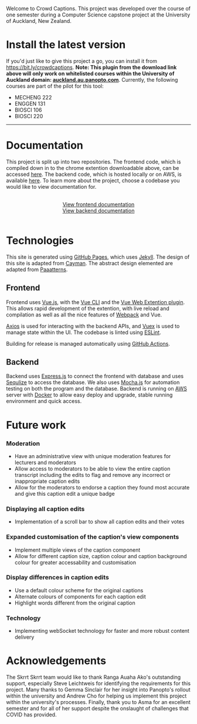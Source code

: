 Welcome to Crowd Captions. This project was developed over the course of one semester during a Computer Science capstone project at the University of Auckland, New Zealand.

# Install the latest version

If you'd just like to give this project a go, you can install it from https://bit.ly/crowdcaptions. **Note: This plugin from the download link above will only work on whitelisted courses within the University of Auckland domain: [auckland.au.panopto.com](https://auckland.au.panopto.com/)**. Currently, the following courses are part of the pilot for this tool:

- MECHENG 222
- ENGGEN 131
- BIOSCI 106
- BIOSCI 220

---

# Documentation

This project is split up into two repositories. The frontend code, which is compiled down in to the chrome extention downloadable above, can be accessed [here](https://github.com/Ranga-Auaha-Ako/crowd-captions). The backend code, which is hosted locally or on AWS, is available [here](https://github.com/Ranga-Auaha-Ako/crowd-captions-backend). To learn more about the project, choose a codebase you would like to view documentation for.

<br/>

<div style="text-align: center;">
<a href="frontend/" class="btn btn-dark">View frontend documentation</a>
<br/>
<a href="backend/" class="btn btn-dark">View backend documentation</a>
</div>

<br/>

# Technologies

This site is generated using [GitHub Pages](https://pages.github.com/), which uses [Jekyll](https://jekyllrb.com/). The design of this site is adapted from [Cayman](https://github.com/pages-themes/cayman). The abstract design elemented are adapted from [Paaatterns](https://products.ls.graphics/paaatterns/).

## Frontend

Frontend uses [Vue.js](https://vuejs.org/), with the [Vue CLI](https://cli.vuejs.org/) and the [Vue Web Extention plugin](https://vue-web-extension.netlify.app/). This allows rapid development of the extention, with live reload and compilation as well as all the nice features of [Webpack](https://webpack.js.org/) and Vue.

[Axios](https://axios-http.com/) is used for interacting with the backend APIs, and [Vuex](https://vuex.vuejs.org/) is used to manage state within the UI. The codebase is linted using [ESLint](https://eslint.org/).

Building for release is managed automatically using [GitHub Actions](https://github.com/features/actions).

## Backend

Backend uses [Express.js](http://expressjs.com) to connect the frontend with database and uses [Sequlize](https://sequelize.org) to access the database.
We also uses [Mocha.js](https://mochajs.org) for automation testing on both the program and the database.
Backend is running on [AWS](https://aws.amazon.com) server with [Docker](https://www.docker.com) to allow easy deploy and upgrade, stable running environment and quick access.

# Future work

### Moderation

- Have an administrative view with unique moderation features for lecturers and moderators
- Allow access to moderators to be able to view the entire caption transcript including the edits to flag and remove any incorrect or inappropriate caption edits
- Allow for the moderators to endorse a caption they found most accurate and give this caption edit a unique badge

### Displaying all caption edits

- Implementation of a scroll bar to show all caption edits and their votes

### Expanded customisation of the caption's view components

- Implement multiple views of the caption component
- Allow for different caption size, caption colour and caption background colour for greater accessability and customisation

### Display differences in caption edits

- Use a default colour scheme for the original captions
- Alternate colours of components for each caption edit
- Highlight words different from the original caption

### Technology

- Implementing webSocket technology for faster and more robust content delivery

# Acknowledgements

The Skrrt Skrrt team would like to thank Ranga Auaha Ako's outstanding support, especially Steve Leichtweis for identifying the requirements for this project. Many thanks to Gemma Sinclair for her insight into Panopto's rollout within the university and Andrew Cho for helping us implement this project within the university's processes. Finally, thank you to Asma for an excellent semester and for all of her support despite the onslaught of challenges that COVID has provided.

<!--
## Welcome to GitHub Pages

You can use the [editor on GitHub](https://github.com/uoa-compsci399-s2-2021/crowd-captions/edit/main/docs/index.md) to maintain and preview the content for your website in Markdown files.

Whenever you commit to this repository, GitHub Pages will run [Jekyll](https://jekyllrb.com/) to rebuild the pages in your site, from the content in your Markdown files.

### Markdown

Markdown is a lightweight and easy-to-use syntax for styling your writing. It includes conventions for

```markdown
Syntax highlighted code block

# Header 1
## Header 2
### Header 3

- Bulleted
- List

1. Numbered
2. List

**Bold** and _Italic_ and `Code` text

[Link](url) and ![Image](src)
```

For more details see [GitHub Flavored Markdown](https://guides.github.com/features/mastering-markdown/).

### Jekyll Themes

Your Pages site will use the layout and styles from the Jekyll theme you have selected in your [repository settings](https://github.com/uoa-compsci399-s2-2021/crowd-captions/settings/pages). The name of this theme is saved in the Jekyll `_config.yml` configuration file.

### Support or Contact

Having trouble with Pages? Check out our [documentation](https://docs.github.com/categories/github-pages-basics/) or [contact support](https://support.github.com/contact) and we’ll help you sort it out. -->
